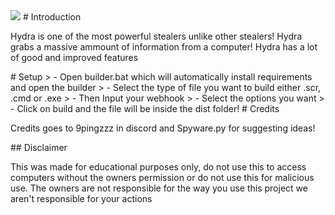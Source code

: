 <img  src="https://cdn-icons-png.flaticon.com/128/6646/6646463.png">
# Introduction 
<p>Hydra is one of the most powerful stealers unlike other stealers! Hydra grabs a massive ammount of information from a computer! Hydra has a lot of good and improved features</p>
# Setup
> - Open builder.bat which will automatically install requirements and open the builder
> - Select the type of file you want to build either .scr, .cmd or .exe
> - Then Input your webhook
> - Select the options you want
> - Click on build and the file will be inside the dist folder!
# Credits
<p>Credits goes to 9pingzzz in discord and Spyware.py for suggesting ideas!</p>
## Disclaimer
<p>This was made for educational purposes only, do not use this to access computers without the owners permission or do not use this for malicious use. The owners are not responsible for the way you use this project we aren't responsible for your actions</p>

